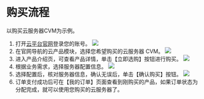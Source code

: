 
# 购买流程
以购买云服务器CVM为示例。
1. 打开[云平台官网](http://tcecqpoc.fsphere.cn/)登录您的账号。
     ![](http://imgcache.tcecqpoc.fsphere.cn/image/i.imgur.com/K2ObrGP.png)
2. 在官网导航的云产品模块，选择您希望购买的云服务器 CVM。
       ![](http://imgcache.tcecqpoc.fsphere.cn/image/i.imgur.com/6N7GEVV.png)
3. 进入产品介绍页，可查看产品详情，单击【立即选购】按钮进行购买。
       ![](http://imgcache.tcecqpoc.fsphere.cn/image/i.imgur.com/lVdLnUE.png)
4. 根据业务需求，选择服务器配置信息。
       ![](http://imgcache.tcecqpoc.fsphere.cn/image/i.imgur.com/m9MAVLC.png)
5. 选择配置后，核对服务器信息，确认无误后，单击【确认购买】按钮。
       ![](http://imgcache.tcecqpoc.fsphere.cn/image/i.imgur.com/MsCSm2H.png)
6. 订单支付成功后可在【我的订单】页面查看到刚购买的产品，如果订单状态为分配完成，就可以使用您购买的云服务器了。
